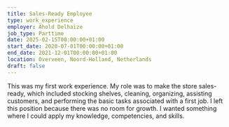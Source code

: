 ```yaml
---
title: Sales-Ready Employee
type: work_experience
employer: Ahold Delhaize
job_type: Parttime
date: 2025-02-15T00:00:00+01:00
start_date: 2020-07-01T00:00:00+01:00
end_date: 2021-12-01T00:00:00+01:00
location: Overveen, Noord-Holland, Netherlands
draft: false
---
```

This was my first work experience. My role was to make the store sales-ready, which included stocking shelves, cleaning, organizing, assisting customers, and performing the basic tasks associated with a first job. I left this position because there was no room for growth. I wanted something where I could apply my knowledge, competencies, and skills.